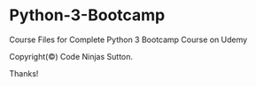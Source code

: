 # Python-3-Bootcamp
Course Files for Complete Python 3 Bootcamp Course on Udemy

Copyright(©) Code Ninjas Sutton.


Thanks!
